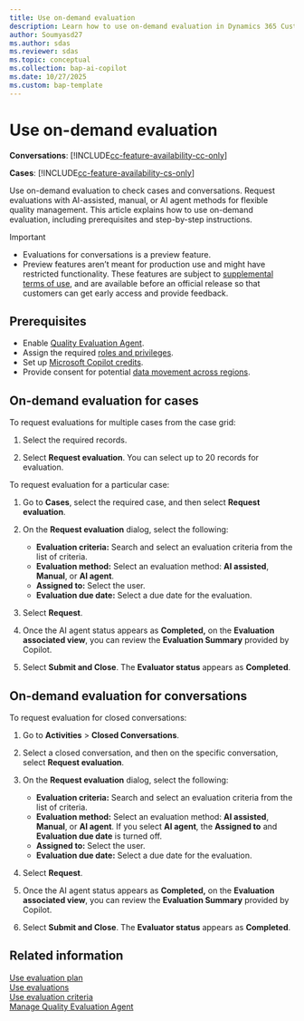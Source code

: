 ```yaml
---
title: Use on-demand evaluation
description: Learn how to use on-demand evaluation in Dynamics 365 Customer Service and Dynamics 365 Contact Center to assess cases and conversations efficiently with AI-assisted, manual, or AI agent methods.
author: Soumyasd27
ms.author: sdas
ms.reviewer: sdas
ms.topic: conceptual
ms.collection: bap-ai-copilot
ms.date: 10/27/2025
ms.custom: bap-template
---
```


# Use on-demand evaluation

**Conversations**: [!INCLUDE[cc-feature-availability-cc-only](../includes/cc-feature-availability-cc-only.md)]

**Cases**: [!INCLUDE[cc-feature-availability-cs-only](../includes/cc-feature-availability-cs-only.md)]

Use on-demand evaluation to check cases and conversations. Request evaluations with AI-assisted, manual, or AI agent methods for flexible quality management. This article explains how to use on-demand evaluation, including prerequisites and step-by-step instructions.

> [!IMPORTANT]
>
> - Evaluations for conversations is a preview feature. 
> - Preview features aren’t meant for production use and might have restricted functionality. These features are subject to [supplemental terms of use](https://go.microsoft.com/fwlink/?linkid=2189520), and are available before an official release so that customers can get early access and provide feedback.

## Prerequisites

- Enable [Quality Evaluation Agent](../administer/manage-quality-evaluation-agent.md#manage-quality-evaluation-agent).
- Assign the required [roles and privileges](../administer/manage-quality-evaluation-agent.md#role-and-privileges).
- Set up [Microsoft Copilot credits](/dynamics365/customer-service/administer/setup-pay-as-you-go?context=/dynamics365/contact-center/context/administer-context).
- Provide consent for potential [data movement across regions](../administer/manage-quality-evaluation-agent.md#data-movement-across-regions).


## On-demand evaluation for cases

To request evaluations for multiple cases from the case grid:

1. Select the required records.
    
1.  Select **Request evaluation**. You can select up to 20 records for evaluation. 

To request evaluation for a particular case:

1.  Go to **Cases**, select the required case, and then select **Request evaluation**.

1.  On the **Request evaluation** dialog, select the following:

    - **Evaluation criteria:** Search and select an evaluation criteria from the list of criteria.
    - **Evaluation method:** Select an evaluation method: **AI assisted**, **Manual**, or **AI agent**.
    - **Assigned to:** Select the user.
    - **Evaluation due date:** Select a due date for the evaluation.

1.  Select **Request**.

1.  Once the AI agent status appears as **Completed,** on the **Evaluation associated view**, you can review the **Evaluation    Summary** provided by Copilot.

1.  Select **Submit and Close**. The **Evaluator status** appears as **Completed**.

## On-demand evaluation for conversations

To request evaluation for closed conversations:

1. Go to **Activities** > **Closed Conversations**.

1. Select a closed conversation, and then on the specific conversation, select **Request evaluation**.

1. On the **Request evaluation** dialog, select the following:

   - **Evaluation criteria:** Search and select an evaluation criteria from the list of criteria.
   - **Evaluation method:** Select an evaluation method: **AI assisted**, **Manual**, or **AI agent**. If you select **AI agent**, the **Assigned to** and **Evaluation due date** is turned off.
   - **Assigned to:** Select the user.
   - **Evaluation due date:** Select a due date for the evaluation.
    
1.  Select **Request**. 

1. Once the AI agent status appears as **Completed,** on the **Evaluation associated view**, you can review the **Evaluation    Summary** provided by Copilot.

1.  Select **Submit and Close**. The **Evaluator status** appears as **Completed**.


## Related information

[Use evaluation plan](evaluation-plan.md)  
[Use evaluations](use-evaluations.md)  
[Use evaluation criteria](evaluation-criteria.md)  
[Manage Quality Evaluation Agent](../administer/manage-quality-evaluation-agent.md)